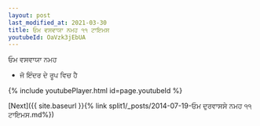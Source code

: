 ```yaml
---
layout: post
last_modified_at: 2021-03-30
title: ਓਮ ਵਸਵਾਯਾ ਨਮਹ ੧੧ ਟਾਇਮਸ
youtubeId: OaVzk3jEbUA
---
```

 
 
 ਓਮ ਵਸਵਾਯਾ ਨਮਹ  
 
 -  ਜੋ ਇੰਦਰ ਦੇ ਰੂਪ ਵਿਚ ਹੈ 
 
  
 
  
 
 
 
 
 
 


{% include youtubePlayer.html id=page.youtubeId %}
 
[Next]({{ site.baseurl }}{% link  split1/_posts/2014-07-19-ਓਮ ਦੁਰਵਾਸਸੇ ਨਮਹ ੧੧ ਟਾਇਮਸ.md%})
 
